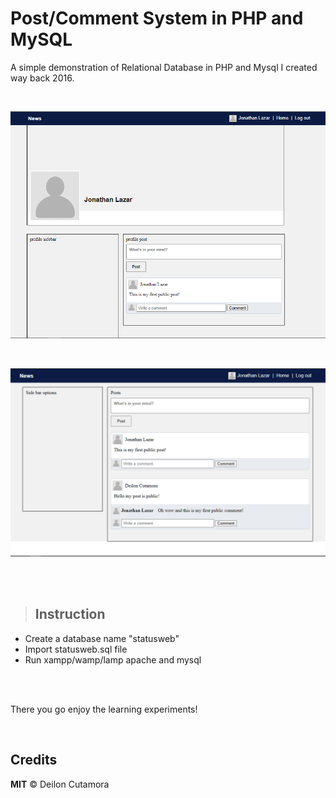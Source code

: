 # Post/Comment System in PHP and MySQL

A simple demonstration of Relational Database in PHP and Mysql I created way back 2016.

<br />

![alt text](images/statusweb_profile.png)

<br />

![alt text](images/statusweb_newsfeed.png)

<br />
<br />

> ## **Instruction**

* Create a database name "statusweb"
* Import statusweb.sql file
* Run xampp/wamp/lamp apache and mysql
<br/>
<br />


There you go enjoy the learning experiments!

<br />

## Credits 

**MIT** &copy; Deilon Cutamora 